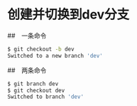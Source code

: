 # 创建并切换到dev分支


##　一条命令
```bash
$ git checkout -b dev
Switched to a new branch 'dev'
```

##　两条命令
```bash
$ git branch dev
$ git checkout dev
Switched to branch 'dev'
```
